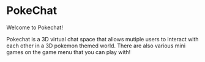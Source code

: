 # PokeChat

Welcome to Pokechat! 

Pokechat is a 3D virtual chat space that allows mutiple users to interact with each other in a 3D pokemon themed world.
There are also various mini games on the game menu that you can play with!
